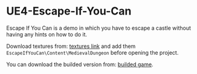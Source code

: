 # UE4-Escape-If-You-Can
Escape If You Can is a demo in which you have to escape a castle without having any hints on how to do it.

Download textures from: [textures link](dasda) and add them `EscapeIfYouCan\Content\MedievalDungeon` before opening the project.

You can download the builded version from: [builded game](https://mega.nz/file/CG4UES7D#0RggIqvwSzE_LYuiMvM15Ab1lXEFfaGoFWJ2JXKhwr4).
